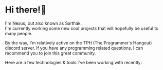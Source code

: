 # Hi there!👋
I'm Nexus, but also known as Sarthak.<br>
I'm currently working some new cool projects that will hopefully be useful to many people.

By the way, I'm relatively active on the TPH (The Programmer's Hangout) discord server. If you have any programming related questions, I can recommend you to join this great community.

Here are a few technologies & tools I've been working with recently:

